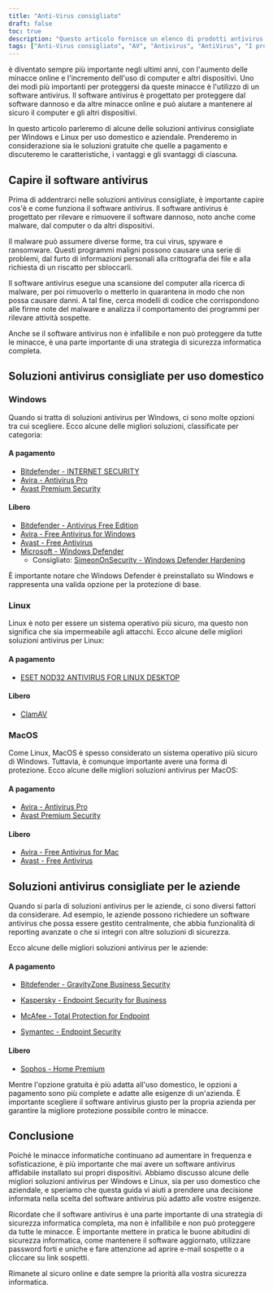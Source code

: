 ```yaml
---
title: "Anti-Virus consigliato"
draft: false
toc: true
description: "Questo articolo fornisce un elenco di prodotti antivirus consigliati per uso domestico e aziendale, secondo la classifica stilata da SimeonOnSecurity. Le classifiche si basano sull'opinione di professionisti e su test condotti su campioni dannosi, e riguardano solo le capacità antivirus, il rilevamento, l'esperienza utente e le prestazioni. Gli utenti di Windows possono scegliere tra opzioni a pagamento e gratuite, mentre gli utenti di Linux e MacOS hanno opzioni limitate, con opzioni a pagamento disponibili solo per Linux. Si noti che l'AV non è obbligatorio su Linux o MacOS e l'uso di una VPN o di un gestore di password fornito con la suite AV non è raccomandato. L'articolo fornisce anche raccomandazioni per i fornitori di VPN. Le raccomandazioni per l'uso aziendale sono attualmente in fase di elaborazione."
tags: ["Anti-Virus consigliato", "AV", "Antivirus", "AntiVirus", "I prodotti antivirus raccomandati da SimeonOnSecurity", "VirusTotal", "Funzionalità AV", "rilevamento", "esperienza dell'utente", "prestazioni", "Linux", "MacOS", "VPN", "gestore di password", "VPNS", "Uso domestico", "Finestre", "Pagato", "Bitdefender - SICUREZZA INTERNET", "Avira - Antivirus Pro", "Avast Premium Security", "Gratuito", "Bitdefender - Antivirus in edizione gratuita", "Avira - Antivirus gratuito per Windows", "Avast - Antivirus gratuito", "Microsoft - Windows Defender", "Indurimento di Windows Defender", "Linux", "ESET NOD32 ANTIVIRUS PER LINUX DESKTOP", "ClamAV", "MacOS", "Uso commerciale"]
---
```

 è diventato sempre più importante negli ultimi anni, con l'aumento delle minacce online e l'incremento dell'uso di computer e altri dispositivi. Uno dei modi più importanti per proteggersi da queste minacce è l'utilizzo di un software antivirus. Il software antivirus è progettato per proteggere dal software dannoso e da altre minacce online e può aiutare a mantenere al sicuro il computer e gli altri dispositivi.

In questo articolo parleremo di alcune delle soluzioni antivirus consigliate per Windows e Linux per uso domestico e aziendale. Prenderemo in considerazione sia le soluzioni gratuite che quelle a pagamento e discuteremo le caratteristiche, i vantaggi e gli svantaggi di ciascuna.

## Capire il software antivirus

Prima di addentrarci nelle soluzioni antivirus consigliate, è importante capire cos'è e come funziona il software antivirus. Il software antivirus è progettato per rilevare e rimuovere il software dannoso, noto anche come malware, dal computer o da altri dispositivi.

Il malware può assumere diverse forme, tra cui virus, spyware e ransomware. Questi programmi maligni possono causare una serie di problemi, dal furto di informazioni personali alla crittografia dei file e alla richiesta di un riscatto per sbloccarli.

Il software antivirus esegue una scansione del computer alla ricerca di malware, per poi rimuoverlo o metterlo in quarantena in modo che non possa causare danni. A tal fine, cerca modelli di codice che corrispondono alle firme note del malware e analizza il comportamento dei programmi per rilevare attività sospette.

Anche se il software antivirus non è infallibile e non può proteggere da tutte le minacce, è una parte importante di una strategia di sicurezza informatica completa.

## Soluzioni antivirus consigliate per uso domestico

### Windows

Quando si tratta di soluzioni antivirus per Windows, ci sono molte opzioni tra cui scegliere. Ecco alcune delle migliori soluzioni, classificate per categoria:

#### A pagamento

- [Bitdefender - INTERNET SECURITY](https://amzn.to/3nfig7d)
- [Avira - Antivirus Pro](https://www.avira.com/en/antivirus-pro)
- [Avast Premium Security](https://amzn.to/2MA7jR2)

#### Libero

- [Bitdefender - Antivirus Free Edition](https://www.bitdefender.com/solutions/free.html)
- [Avira - Free Antivirus for Windows](https://www.avira.com/en/free-antivirus-windows)
- [Avast - Free Antivirus](https://www.avast.com/en-us/index)
- [Microsoft - Windows Defender](https://www.microsoft.com/en-us/windows/comprehensive-security)
  - Consigliato: [SimeonOnSecurity - Windows Defender Hardening](https://github.com/simeononsecurity/Windows-Defender-Hardening)


È importante notare che Windows Defender è preinstallato su Windows e rappresenta una valida opzione per la protezione di base.

### Linux

Linux è noto per essere un sistema operativo più sicuro, ma questo non significa che sia impermeabile agli attacchi. Ecco alcune delle migliori soluzioni antivirus per Linux:

#### A pagamento

- [ESET NOD32 ANTIVIRUS FOR LINUX DESKTOP](https://www.eset.com/int/home/antivirus-linux)

#### Libero

- [ClamAV](https://www.clamav.net/)

### MacOS

Come Linux, MacOS è spesso considerato un sistema operativo più sicuro di Windows. Tuttavia, è comunque importante avere una forma di protezione. Ecco alcune delle migliori soluzioni antivirus per MacOS:

#### A pagamento

- [Avira - Antivirus Pro](https://www.avira.com/en/antivirus-pro)
- [Avast Premium Security](https://amzn.to/2MA7jR2)

#### Libero

- [Avira - Free Antivirus for Mac](https://www.avira.com/en/free-antivirus-mac)
- [Avast - Free Antivirus](https://www.avast.com/en-us/index)

## Soluzioni antivirus consigliate per le aziende

Quando si parla di soluzioni antivirus per le aziende, ci sono diversi fattori da considerare. Ad esempio, le aziende possono richiedere un software antivirus che possa essere gestito centralmente, che abbia funzionalità di reporting avanzate o che si integri con altre soluzioni di sicurezza.

Ecco alcune delle migliori soluzioni antivirus per le aziende:

#### A pagamento

- [Bitdefender - GravityZone Business Security](https://www.bitdefender.com/business/)

- [Kaspersky - Endpoint Security for Business](https://www.kaspersky.com/small-to-medium-business-security/endpoint-security)

- [McAfee - Total Protection for Endpoint](https://www.mcafee.com/enterprise/en-us/products/total-protection-for-endpoint.html)

- [Symantec - Endpoint Security](https://www.symantec.com/products/endpoint-security)

#### Libero

- [Sophos - Home Premium](https://home.sophos.com/)

Mentre l'opzione gratuita è più adatta all'uso domestico, le opzioni a pagamento sono più complete e adatte alle esigenze di un'azienda. È importante scegliere il software antivirus giusto per la propria azienda per garantire la migliore protezione possibile contro le minacce.

## Conclusione

Poiché le minacce informatiche continuano ad aumentare in frequenza e sofisticazione, è più importante che mai avere un software antivirus affidabile installato sui propri dispositivi. Abbiamo discusso alcune delle migliori soluzioni antivirus per Windows e Linux, sia per uso domestico che aziendale, e speriamo che questa guida vi aiuti a prendere una decisione informata nella scelta del software antivirus più adatto alle vostre esigenze.

Ricordate che il software antivirus è una parte importante di una strategia di sicurezza informatica completa, ma non è infallibile e non può proteggere da tutte le minacce. È importante mettere in pratica le buone abitudini di sicurezza informatica, come mantenere il software aggiornato, utilizzare password forti e uniche e fare attenzione ad aprire e-mail sospette o a cliccare su link sospetti.

Rimanete al sicuro online e date sempre la priorità alla vostra sicurezza informatica.

